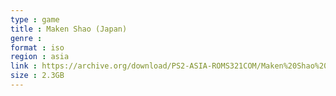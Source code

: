 ```yaml
---
type : game
title : Maken Shao (Japan)
genre : 
format : iso
region : asia
link : https://archive.org/download/PS2-ASIA-ROMS321COM/Maken%20Shao%20%28Japan%29.7z
size : 2.3GB
---
```

